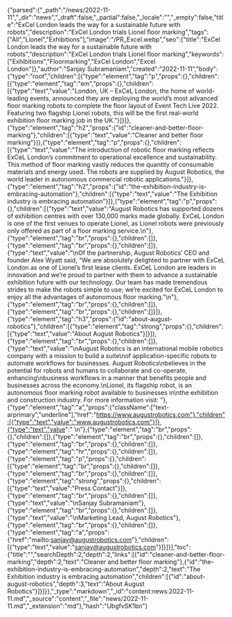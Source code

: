 {"parsed":{"_path":"/news/2022-11-11","_dir":"news","_draft":false,"_partial":false,"_locale":"","_empty":false,"title":"ExCel London leads the way for a sustainable future with robots","description":"ExCel London trials Lionel floor marking","tags":["All","Lionel","Exhibitions"],"image":"/PR_Excel.webp","seo":{"title":"ExCel London leads the way for a sustainable future with robots","description":"ExCel London trials Lionel floor marking","keywords":["Exhibitions","Floormarking","ExCel London","Excel London"]},"author":"Sanjay Subramaniam","created":"2022-11-11","body":{"type":"root","children":[{"type":"element","tag":"p","props":{},"children":[{"type":"element","tag":"em","props":{},"children":[{"type":"text","value":"London, UK – ExCeL London, the home of world-leading events, announced they are deploying the world’s most advanced floor marking robots to complete the floor layout of Event Tech Live 2022. Featuring two flagship Lionel robots, this will be the first real-world exhibition floor marking job in the UK."}]}]},{"type":"element","tag":"h2","props":{"id":"cleaner-and-better-floor-marking"},"children":[{"type":"text","value":"Cleaner and better floor marking"}]},{"type":"element","tag":"p","props":{},"children":[{"type":"text","value":"The introduction of robotic floor marking reflects ExCeL London’s commitment to operational excellence and sustainability. This method of floor marking vastly reduces the quantity of consumable materials and energy used. The robots are supplied by August Robotics, the world leader in autonomous commercial robotic applications."}]},{"type":"element","tag":"h2","props":{"id":"the-exhibition-industry-is-embracing-automation"},"children":[{"type":"text","value":"The Exhibition industry is embracing automation"}]},{"type":"element","tag":"p","props":{},"children":[{"type":"text","value":"August Robotics has supported dozens of exhibition centres with over 130,000 marks made globally. ExCeL London is one of the first venues to operate Lionel, as Lionel robots were previously only offered as part of a floor marking service.\n"},{"type":"element","tag":"br","props":{},"children":[]},{"type":"element","tag":"br","props":{},"children":[]},{"type":"text","value":"\nOf the partnership, August Robotics’ CEO and founder Alex Wyatt said, “We are absolutely delighted to partner with ExCeL London as one of Lionel’s first lease clients. ExCeL London are leaders in innovation and we’re proud to partner with them to advance a sustainable exhibition future with our technology. Our team has made tremendous strides to make the robots simple to use; we’re excited for ExCeL London to enjoy all the advantages of autonomous floor marking.”\n"},{"type":"element","tag":"br","props":{},"children":[]},{"type":"element","tag":"br","props":{},"children":[]}]},{"type":"element","tag":"h3","props":{"id":"about-august-robotics"},"children":[{"type":"element","tag":"strong","props":{},"children":[{"type":"text","value":"About August Robotics"}]}]},{"type":"element","tag":"br","props":{},"children":[]},{"type":"text","value":"\nAugust Robotics is an international mobile robotics company with a mission to build a suite\nof application-specific robots to automate workflows for businesses. August Robotics\nbelieves in the potential for robots and humans to collaborate and co-operate, enhancing\nbusiness workflows in a manner that benefits people and businesses across the economy.\nLionel, its flagship robot, is an autonomous floor marking robot available to businesses in\nthe exhibition and construction industry. For more information visit: "},{"type":"element","tag":"a","props":{"className":["text-arprimary","underline"],"href":"https://www.augustrobotics.com"},"children":[{"type":"text","value":"www.augustrobotics.com"}]},{"type":"text","value":" \n"},{"type":"element","tag":"br","props":{},"children":[]},{"type":"element","tag":"br","props":{},"children":[]},{"type":"element","tag":"br","props":{},"children":[]},{"type":"element","tag":"hr","props":{},"children":[]},{"type":"element","tag":"p","props":{},"children":[{"type":"element","tag":"br","props":{},"children":[]},{"type":"element","tag":"br","props":{},"children":[]},{"type":"element","tag":"strong","props":{},"children":[{"type":"text","value":"Press Contact"}]},{"type":"element","tag":"br","props":{},"children":[]},{"type":"text","value":"\nSanjay Subramaniam"},{"type":"element","tag":"br","props":{},"children":[]},{"type":"text","value":"\nMarketing Lead, August Robotics"},{"type":"element","tag":"br","props":{},"children":[]},{"type":"element","tag":"a","props":{"href":"mailto:sanjay@augustrobotics.com"},"children":[{"type":"text","value":"sanjay@augustrobotics.com"}]}]}],"toc":{"title":"","searchDepth":2,"depth":2,"links":[{"id":"cleaner-and-better-floor-marking","depth":2,"text":"Cleaner and better floor marking"},{"id":"the-exhibition-industry-is-embracing-automation","depth":2,"text":"The Exhibition industry is embracing automation","children":[{"id":"about-august-robotics","depth":3,"text":"About August Robotics"}]}]}},"_type":"markdown","_id":"content:news:2022-11-11.md","_source":"content","_file":"news/2022-11-11.md","_extension":"md"},"hash":"UbgfvSK1bn"}